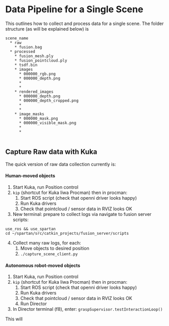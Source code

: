 # Data Pipeline for a Single Scene

This outlines how to collect and process data for a single scene. The folder structure (as will be explained below) is 
```
scene_name
  * raw
    * fusion.bag
  * processed
    * fusion_mesh.ply
    * fusion_pointcloud.ply
    * tsdf.bin
    * images
      * 000000_rgb.png
      * 000000_depth.png
      *
      *
    * rendered_images
      * 000000_depth.png
      * 000000_depth_cropped.png
      *
      *
    * image_masks
      * 000000_mask.png
      * 000000_visible_mask.png
      *
      *
      
```

## Capture Raw data with Kuka

The quick version of raw data collection currently is:

#### Human-moved objects

1. Start Kuka, run Position control
2. `kip` (shortcut for Kuka Iiwa Procman) then in procman: 
    1. Start ROS script (check that openni driver looks happy)
    2. Run Kuka drivers
    3. Check that pointcloud / sensor data in RVIZ looks OK
3. New terminal: prepare to collect logs via navigate to fusion server scripts:
```
use_ros && use_spartan
cd ~/spartan/src/catkin_projects/fusion_server/scripts
```
4. Collect many raw logs, for each:
    1. Move objects to desired position
    2. `./capture_scene_client.py`

#### Autonomous robot-moved objects

1. Start Kuka, run Position control
2. `kip` (shortcut for Kuka Iiwa Procman) then in procman: 
    1. Start ROS script (check that openni driver looks happy)
    2. Run Kuka drivers
    3. Check that pointcloud / sensor data in RVIZ looks OK
    4. Run Director
3. In Director terminal (f8), enter: `graspSupervisor.testInteractionLoop()`

This will
